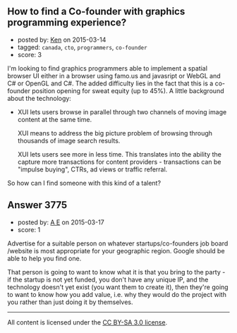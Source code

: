 ## How to find a Co-founder with graphics programming experience?

- posted by: [Ken](https://stackexchange.com/users/5940041/ken) on 2015-03-14
- tagged: `canada`, `cto`, `programmers`, `co-founder`
- score: 3

I'm looking to find graphics programmers able to implement a spatial browser UI either in a browser using famo.us and javasript or WebGL and C# or OpenGL and C#.  The added difficulty lies in the fact that this is a co-founder position opening for sweat equity (up to 45%).  A little background about the technology:

 - XUI lets users browse in parallel through two channels of moving
   image content at the same time.  
   
   XUI means to address the big picture problem of browsing through
   thousands of image search results.
   
   XUI lets users see more in less time.  This translates into the
   ability the capture more transactions for content providers -
   transactions can be "impulse buying", CTRs, ad views or traffic
   referral.

So how can I find someone with this kind of a talent?



## Answer 3775

- posted by: [A E](https://stackexchange.com/users/5191744/a-e) on 2015-03-17
- score: 1


Advertise for a suitable person on whatever startups/co-founders job board /website is most appropriate for your geographic region. Google should be able to help you find one.

That person is going to want to know what it is that you bring to the party - if the startup is not yet funded, you don't have any unique IP, and the technology doesn't yet exist (you want them to create it), then they're going to want to know how you add value, i.e. why they would do the project with you rather than just doing it by themselves.




---

All content is licensed under the [CC BY-SA 3.0 license](https://creativecommons.org/licenses/by-sa/3.0/).
